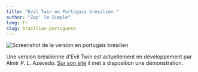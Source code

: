 ```yaml
---
title: "Evil Twin en Portugais brésilien "
author: "Zap' le Simple"
lang: fr
slug: brazilian-portuguese
---
```


![Screenshot de la version en portugais brésilien](/images/eviltwin_brasilian.jpg)

Une version brésilienne d'Evil Twin est actuellement en développement par Almir P. L. Azevedo. [Sur son site](https://almir-th.blogspot.com/p/evil-twin.html) il met à disposition une démonstration.